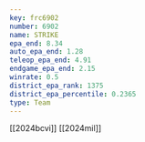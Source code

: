 ```yaml
---
key: frc6902
number: 6902
name: STRIKE
epa_end: 8.34
auto_epa_end: 1.28
teleop_epa_end: 4.91
endgame_epa_end: 2.15
winrate: 0.5
district_epa_rank: 1375
district_epa_percentile: 0.2365
type: Team
---
```

[[2024bcvi]]
[[2024mil]]
